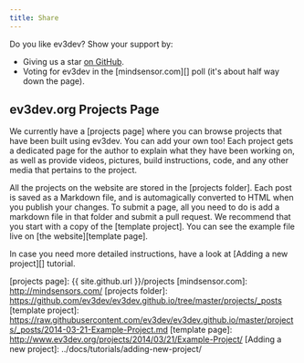 ```yaml
---
title: Share
---
```


Do you like ev3dev? Show your support by:

* Giving us a star [on GitHub](https://github.com/ev3dev/ev3dev).
* Voting for ev3dev in the [mindsensor.com][] poll (it's about half way down
  the page).

ev3dev.org Projects Page
------------------------

We currently have a [projects page] where you can browse projects that have
been built using ev3dev. You can add your own too!  Each project gets a
dedicated page for the author to explain what they have been working on, as
well as provide videos, pictures, build instructions, code, and any other media
that pertains to the project.

All the projects on the website are stored in the [projects folder].
Each post is saved as a Markdown file, and is automagically converted to HTML
when you publish your changes. To submit a page,
all you need to do is add a markdown file in that folder and submit a pull
request. We recommend that you start with a copy of the [template project].
You can see the example file live on [the website][template page].

In case you need more detailed instructions, have a look at
[Adding a new project][] tutorial.

[projects page]: {{ site.github.url }}/projects
[mindsensor.com]: http://mindsensors.com/
[projects folder]: https://github.com/ev3dev/ev3dev.github.io/tree/master/projects/_posts
[template project]: https://raw.githubusercontent.com/ev3dev/ev3dev.github.io/master/projects/_posts/2014-03-21-Example-Project.md
[template page]: http://www.ev3dev.org/projects/2014/03/21/Example-Project/
[Adding a new project]: ../docs/tutorials/adding-new-project/
